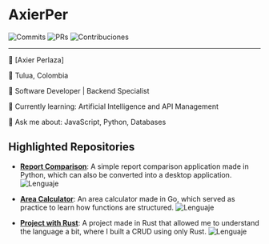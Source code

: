 # AxierPer

![Commits](https://img.shields.io/badge/Total%20Commits-102-blue)
![PRs](https://img.shields.io/badge/Total%20PRs-50-blue)
![Contribuciones](https://img.shields.io/badge/Contributed%20last%20year-3-lightgrey)

---

👤 [Axier Perlaza]

📍 Tulua, Colombia

💼 Software Developer | Backend Specialist


🌱 Currently learning: Artificial Intelligence and API Management

💬 Ask me about: JavaScript, Python, Databases 


## Highlighted Repositories

- [**Report Comparison**](https://github.com/AxierPer/comparacion_reportes.git): A simple report comparison application made in Python, which can also be converted into a desktop application.
  ![Lenguaje](https://img.shields.io/badge/Lenguaje-Python-blue)
  
- [**Area Calculator**](https://github.com/AxierPer/calculadora_areas.git): An area calculator made in Go, which served as practice to learn how functions are structured.
  ![Lenguaje](https://img.shields.io/badge/Lenguaje-Golang-blue)

- [**Project with Rust**](https://github.com/AxierPer/Rust.git): A project made in Rust that allowed me to understand the language a bit, where I built a CRUD using only Rust.
  ![Lenguaje](https://img.shields.io/badge/Lenguaje-Rust-blue)
